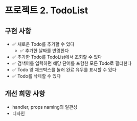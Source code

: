 # 프로젝트 2. TodoList

## 구현 사항

- ✅ 새로운 Todo를 추가할 수 있다
  - ✅ 추가한 날짜를 반영한다
- ✅ 추가한 Todo를 TodoList에서 조회할 수 있다
- ✅ 검색어를 입력하면 해당 단어를 포함한 모든 Todo로 필터한다
- ✅ Todo 앞 체크박스를 눌러 완료 유무를 표시할 수 있다
- ✅ Todo를 삭제할 수 있다

## 개선 희망 사항

- handler, props naming의 일관성
- 디자인
